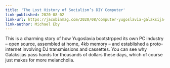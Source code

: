 ```yaml
---
title: 'The Lost History of Socialism’s DIY Computer'
link-published: 2020-08-02
link-url: https://jacobinmag.com/2020/08/computer-yugoslavia-galaksija-voja-antonic
link-author: Michael Eby
---
```


This is a charming story of how Yugoslavia bootstrpped its own PC industry – open source, assembled at home, 4kb memory – and established a proto-internet involving DJ transmissions and cassettes. You can see why Galaksijas pass hands for thousands of dollars these days, which of course just makes for more melancholia.
